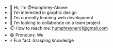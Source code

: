 - 👋 Hi, I’m @Humphrey-Akowe
- 👀 I’m interested in graphic design
- 🌱 I’m currently learning web development 
- 💞️ I’m looking to collaborate on a team project 
- 📫 How to reach me: humphreynero1@gmail.com
- 😄 Pronouns: We
- ⚡ Fun fact: Grasping knowledge 

<!---
Humphrey-Akowe/Humphrey-Akowe is a ✨ special ✨ repository because its `README.md` (this file) appears on your GitHub profile.
You can click the Preview link to take a look at your changes.
--->
